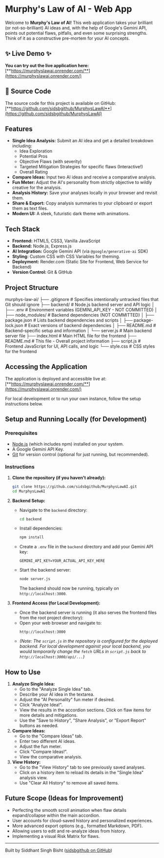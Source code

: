 # Murphy's Law of AI - Web App

Welcome to **Murphy's Law of AI**! This web application takes your brilliant (or not-so-brilliant) AI ideas and, with the help of Google's Gemini API, points out potential flaws, pitfalls, and even some surprising strengths. Think of it as a constructive pre-mortem for your AI concepts.

## ✨ Live Demo ✨

**You can try out the live application here:**
[**https://murphyslawai.onrender.com/**](https://murphyslawai.onrender.com/)

## 📄 Source Code

The source code for this project is available on GitHub:
[**https://github.com/sidsbgithub/MurphysLawAI**](https://github.com/sidsbgithub/MurphysLawAI)

## Features

*   **Single Idea Analysis:** Submit an AI idea and get a detailed breakdown including:
    *   Idea Exploration
    *   Potential Pros
    *   Objective Flaws (with severity)
    *   Targeted Mitigation Strategies for specific flaws (Interactive!)
    *   Overall Rating
*   **Compare Ideas:** Input two AI ideas and receive a comparative analysis.
*   **Fun Meter:** Adjust the AI's personality from strictly objective to wildly creative for the analysis.
*   **Analysis History:** Save your analyses locally in your browser and revisit them.
*   **Share & Export:** Copy analysis summaries to your clipboard or export them as text files.
*   **Modern UI:** A sleek, futuristic dark theme with animations.

## Tech Stack

*   **Frontend:** HTML5, CSS3, Vanilla JavaScript
*   **Backend:** Node.js, Express.js
*   **AI Integration:** Google Gemini API (via `@google/generative-ai` SDK)
*   **Styling:** Custom CSS with CSS Variables for theming.
*   **Deployment:** Render.com (Static Site for Frontend, Web Service for Backend)
*   **Version Control:** Git & GitHub

## Project Structure

murphys-law-ai/
├── .gitignore # Specifies intentionally untracked files that Git should ignore
├── backend/ # Node.js backend server and API logic
│ ├── .env # Environment variables (GEMINI_API_KEY - NOT COMMITTED)
│ ├── node_modules/ # Backend dependencies (NOT COMMITTED)
│ ├── package.json # Lists backend dependencies and scripts
│ ├── package-lock.json # Exact versions of backend dependencies
│ ├── README.md # Backend-specific setup and information
│ └── server.js # Main backend server file
├── index.html # Main HTML file for the frontend
├── README.md # This file - Overall project information
├── script.js # Frontend JavaScript for UI, API calls, and logic
└── style.css # CSS styles for the frontend


## Accessing the Application

The application is deployed and accessible live at:
[**https://murphyslawai.onrender.com/**](https://murphyslawai.onrender.com/)

For local development or to run your own instance, follow the setup instructions below.

## Setup and Running Locally (for Development)

### Prerequisites

*   [Node.js](https://nodejs.org/) (which includes npm) installed on your system.
*   A Google Gemini API Key.
*   [Git](https://git-scm.com/) for version control (optional for just running, but recommended).

### Instructions

1.  **Clone the repository (if you haven't already):**
    ```bash
    git clone https://github.com/sidsbgithub/MurphysLawAI.git
    cd MurphysLawAI
    ```
2.  **Backend Setup:**
    *   Navigate to the `backend` directory:
        ```bash
        cd backend
        ```
    *   Install dependencies:
        ```bash
        npm install
        ```
    *   Create a `.env` file in the `backend` directory and add your Gemini API key:
        ```
        GEMINI_API_KEY=YOUR_ACTUAL_API_KEY_HERE
        ```
    *   Start the backend server:
        ```bash
        node server.js
        ```
        The backend should now be running, typically on `http://localhost:3000`.

3.  **Frontend Access (for Local Development):**
    *   Once the backend server is running (it also serves the frontend files from the root project directory):
    *   Open your web browser and navigate to:
        ```
        http://localhost:3000
        ```
    *   *(Note: The `script.js` in the repository is configured for the deployed backend. For local development against your local backend, you would temporarily change the `fetch` URLs in `script.js` back to `http://localhost:3000/api/...`)*

## How to Use

1.  **Analyze Single Idea:**
    *   Go to the "Analyze Single Idea" tab.
    *   Describe your AI idea in the textarea.
    *   Adjust the "AI Personality" fun meter if desired.
    *   Click "Analyze Idea!".
    *   View the results in the accordion sections. Click on flaw items for more details and mitigations.
    *   Use the "Save to History", "Share Analysis", or "Export Report" buttons as needed.
2.  **Compare Ideas:**
    *   Go to the "Compare Ideas" tab.
    *   Enter two different AI ideas.
    *   Adjust the fun meter.
    *   Click "Compare Ideas!".
    *   View the comparative analysis.
3.  **View History:**
    *   Go to the "View History" tab to see previously saved analyses.
    *   Click on a history item to reload its details in the "Single Idea" analysis view.
    *   Use "Clear All History" to remove all saved items.

## Future Scope (Ideas for Improvement)

*   Perfecting the smooth scroll animation when flaw details expand/collapse within the main accordion.
*   User accounts for cloud-saved history and personalized experiences.
*   More advanced export options (e.g., formatted Markdown, PDF).
*   Allowing users to edit and re-analyze ideas from history.
*   Implementing a visual Risk Matrix for flaws.

---

Built by Siddhant Singh Bisht
([sidsbgithub on GitHub](https://github.com/sidsbgithub))
